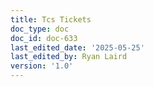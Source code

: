 ```yaml
---
title: Tcs Tickets
doc_type: doc
doc_id: doc-633
last_edited_date: '2025-05-25'
last_edited_by: Ryan Laird
version: '1.0'
---
```



